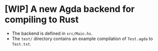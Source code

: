 # [WIP] A new Agda backend for compiling to Rust

- The backend is defined in `src/Main.hs`.
- The `test/` directory contains an example compilation of `Test.agda` to `Test.txt`.
